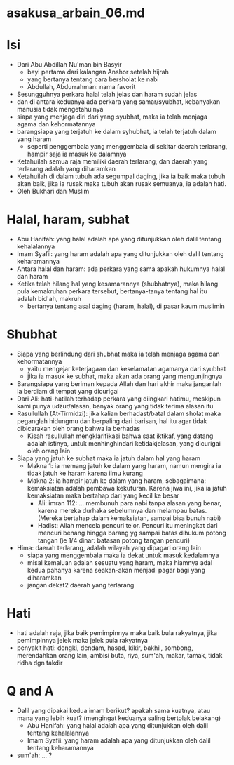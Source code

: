# asakusa_arbain_06.md

# Isi
* Dari Abu Abdillah Nu'man bin Basyir
  * bayi pertama dari kalangan Anshor setelah hijrah
  * yang bertanya tentang cara bersholat ke nabi
  * Abdullah, Abdurrahman: nama favorit
* Sesungguhnya perkara halal telah jelas dan haram sudah jelas
* dan di antara keduanya ada perkara yang samar/syubhat, kebanyakan manusia
  tidak mengetahuinya
* siapa yang menjaga diri dari yang syubhat, maka ia telah menjaga agama dan kehormatannya
* barangsiapa yang terjatuh ke dalam syhubhat, ia telah terjatuh dalam yang haram
  * seperti penggembala yang menggembala di sekitar daerah terlarang, hampir saja ia
   masuk ke dalamnya
* Ketahuilah semua raja memiliki daerah terlarang, dan daerah yang terlarang adalah 
  yang diharamkan
* Ketahuilah di dalam tubuh ada segumpal daging, jika ia baik maka tubuh akan baik,
  jika ia rusak maka tubuh akan rusak semuanya, ia adalah hati.
* Oleh Bukhari dan Muslim

# Halal, haram, subhat
* Abu Hanifah: yang halal adalah apa yang ditunjukkan oleh dalil tentang kehalalannya
* Imam Syafii: yang haram adalah apa yang ditunjukkan oleh dalil tentang keharamannya
* Antara halal dan haram: ada perkara yang sama apakah hukumnya halal dan haram
* Ketika telah hilang hal yang kesamarannya (shubhatnya), maka hilang pula kemakruhan perkara tersebut,
  bertanya-tanya tentang hal itu adalah bid'ah, makruh
  * bertanya tentang asal daging (haram, halal), di pasar kaum muslimin
 
# Shubhat
* Siapa yang berlindung dari shubhat maka ia telah menjaga agama dan kehormatannya
  * yaitu mengejar keterjagaan dan keselamatan agamanya dari syubhat
  * jika ia masuk ke subhat, maka akan ada orang yang mengunjingnya
* Barangsiapa yang beriman kepada Allah dan hari akhir maka janganlah ia berdiam di 
  tempat yang dicurigai
* Dari Ali: hati-hatilah terhadap perkara yang diingkari hatimu, meskipun kami
  punya udzur/alasan, banyak orang yang tidak terima alasan itu
* Rasullullah (At-Tirmidzi): 
  jika kalian berhadast/batal dalam sholat maka peganglah hidungmu dan 
  berpaling dari barisan, hal itu agar tidak dibicarakan oleh orang bahwa ia berhadas
  * Kisah rasullullah mengklarifikasi bahwa saat iktikaf, yang datang adalah istinya,
    untuk menhinghindari ketidakjelasan, yang dicurigai oleh orang lain
* Siapa yang jatuh ke subhat maka ia jatuh dalam hal yang haram
  * Makna 1: ia memang jatuh ke dalam yang haram, 
    namun mengira ia tidak jatuh ke haram karena ilmu kurang
  * Makna 2: ia hampir jatuh ke dalam yang haram, sebagaimana: 
    kemaksiatan adalah pembawa kekufuran.
    Karena jiwa ini, jika ia jatuh kemaksiatan maka bertahap dari yang kecil ke besar
    * Ali: imran 112: ... membunuh para nabi tanpa alasan yang benar,
      karena mereka durhaka sebelumnya dan melampau batas.
      (Mereka bertahap dalam kemaksiatan, sampai bisa bunuh nabi)  
    * Hadist: Allah mencela pencuri telor.
      Pencuri itu meningkat dari mencuri benang hingga barang yg sampai batas dihukum
      potong tangan (ie 1/4 dinar: batasan potong tangan pencuri)    
* Hima: daerah terlarang, adalah wilayah yang dipagari orang lain
  * siapa yang menggembala maka ia dekat untuk masuk kedalamnya
  * misal kemaluan adalah sesuatu yang haram, maka hiamnya adal kedua pahanya 
    karena seakan-akan menjadi pagar bagi yang diharamkan
  * jangan dekat2 daerah yang terlarang
  
# Hati
* hati adalah raja, jika baik pemimpinnya maka baik bula rakyatnya,
  jika pemimpinnya jelek maka jelek pula rakyatnya
* penyakit hati: dengki, dendam, hasad, kikir, bakhil, sombong, 
  merendahkan orang lain, ambisi buta, riya, sum'ah, makar, tamak, 
  tidak ridha dgn takdir
  
# Q and A
* Dalil yang dipakai kedua imam berikut? apakah sama kuatnya, atau mana yang lebih
  kuat? (mengingat keduanya saling bertolak belakang)
  * Abu Hanifah: yang halal adalah apa yang ditunjukkan oleh dalil tentang kehalalannya
  * Imam Syafii: yang haram adalah apa yang ditunjukkan oleh dalil tentang keharamannya
* sum'ah: ... ?
